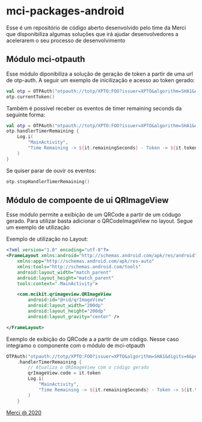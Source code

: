 # mci-packages-android
Esse é um repositório de código aberto desenvolvido pelo time da Merci que disponibiliza algumas
soluções que irá ajudar desenvolvedores a acelerarem o seu processo de desenvolvimento

## Módulo mci-otpauth
Esse módulo diponibiliza a solução de geração de token a partir de uma url de otp-auth. A seguir um exemplo
de inicilização e acesso ao token gerado:
```kotlin
val otp = OTPAuth("otpauth://totp/XPTO:FOO?issuer=XPTO&algorithm=SHA1&digits=6&period=30&secret=N4SYQORWRZ2TIML5")
otp.currentToken()
```

Também é possível receber os eventos de timer remaining seconds da seguinte forma:
```kotlin
val otp = OTPAuth("otpauth://totp/XPTO:FOO?issuer=XPTO&algorithm=SHA1&digits=6&period=30&secret=N4SYQORWRZ2TIML5")
otp.handlerTimerRemaining {
    Log.i(
        "MainActivity",
        "Time Remaining -> ${it.remainingSeconds} - Token -> ${it.token}"
    )
}
```

Se quiser parar de ouvir os eventos:
```kotlin
otp.stopHandlerTimerRemaining()
```

## Módulo de compoente de ui QRImageView
Esse módulo permite a exibição de um QRCode a partir de um códugo gerado. Para utilizar basta adicionar
o QRCodeImageView no layout. Segue um exemplo de utilização

Exemplo de utilização no Layout:

````xml
<?xml version="1.0" encoding="utf-8"?>
<FrameLayout xmlns:android="http://schemas.android.com/apk/res/android"
    xmlns:app="http://schemas.android.com/apk/res-auto"
    xmlns:tools="http://schemas.android.com/tools"
    android:layout_width="match_parent"
    android:layout_height="match_parent"
    tools:context=".MainActivity">

    <com.mcikit.qrimageview.QRImageView
        android:id="@+id/qrImageView"
        android:layout_width="200dp"
        android:layout_height="200dp"
        android:layout_gravity="center" />

</FrameLayout>
````
Exemplo de exibição do QRCode a a partir de um código. Nesse caso integramo o componente com o módulo
de mci-otpauth

```kotlin
OTPAuth("otpauth://totp/XPTO:FOO?issuer=XPTO&algorithm=SHA1&digits=6&period=30&secret=N4SYQORWRZ2TIML5")
    .handlerTimerRemaining {
        // Atualiza o QRImageView com o código gerado
        qrImageView.code = it.token
        Log.i(
            "MainActivity",
            "Time Remaining -> ${it.remainingSeconds} - Token -> ${it.token}"
        )
    }
```

[Merci @ 2020](https://merci.com.br)
